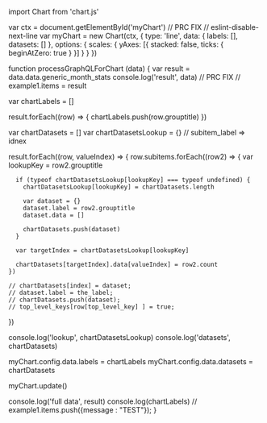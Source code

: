<div style='width: 600px; height: 400px; display: block;'>
	<canvas id="myChart" width="800" height="400"></canvas>
</div>




import Chart from 'chart.js'


var ctx = document.getElementById('myChart')
// PRC FIX
// eslint-disable-next-line
var myChart = new Chart(ctx, {
  type: 'line',
  data: {
    labels: [],
    datasets: []
  },
  options: {
    scales: {
      yAxes: [{
        stacked: false,
        ticks: {
          beginAtZero: true
        }
      }]
    }
  }
})

function processGraphQLForChart (data) {
  var result = data.data.generic_month_stats
  console.log('result', data)
  // PRC FIX
  // example1.items = result

  var chartLabels = []

  result.forEach((row) => {
    chartLabels.push(row.grouptitle)
  })

  var chartDatasets = []
  var chartDatasetsLookup = {} // subitem_label => idnex

  result.forEach((row, valueIndex) => {
    row.subitems.forEach((row2) => {
      var lookupKey = row2.grouptitle

      if (typeof chartDatasetsLookup[lookupKey] === typeof undefined) {
        chartDatasetsLookup[lookupKey] = chartDatasets.length

        var dataset = {}
        dataset.label = row2.grouptitle
        dataset.data = []

        chartDatasets.push(dataset)
      }

      var targetIndex = chartDatasetsLookup[lookupKey]

      chartDatasets[targetIndex].data[valueIndex] = row2.count
    })

    // chartDatasets[index] = dataset;
    // dataset.label = the_label;
    // chartDatasets.push(dataset);
    // top_level_keys[row[top_level_key] ] = true;
  })

  console.log('lookup', chartDatasetsLookup)
  console.log('datasets', chartDatasets)

  myChart.config.data.labels = chartLabels
  myChart.config.data.datasets = chartDatasets

  myChart.update()

  console.log('full data', result)
  console.log(chartLabels)
  // example1.items.push({message : "TEST"});
}